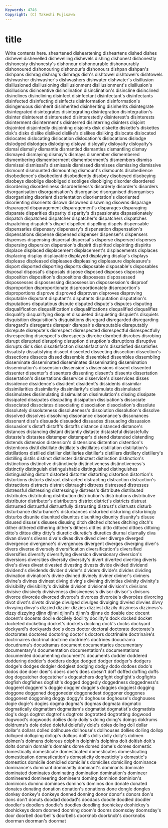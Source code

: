 ```yaml
---
Keywords: 4746 
Copyright: (C) Takeshi Fujisawa
---
```


# title

Write contents here.
sheartened
disheartening disheartens dished dishes dishevel dishevelled dishevelling dishevels dishing dishonest
dishonestly dishonesty dishonesty's dishonour dishonourable dishonourably dishonoured dishonouring dishonour's dishonours
dishpan dishpan's dishpans dishrag dishrag's dishrags dish's dishtowel dishtowel's dishtowels
dishwasher dishwasher's dishwashers dishwater dishwater's disillusion disillusioned disillusioning disillusionment disillusionment's
disillusion's disillusions disincentive disinclination disinclination's disincline disinclined disinclines disinclining disinfect
disinfectant disinfectant's disinfectants disinfected disinfecting disinfects disinformation disinformation's disingenuous disinherit
disinherited disinheriting disinherits disintegrate disintegrated disintegrates disintegrating disintegration disintegration's disinter
disinterest disinterested disinterestedly disinterest's disinterests disinterment disinterment's disinterred disinterring disinters
disjoint disjointed disjointedly disjointing disjoints disk diskette diskette's diskettes disk's
disks dislike disliked dislike's dislikes disliking dislocate dislocated dislocates dislocating
dislocation dislocation's dislocations dislodge dislodged dislodges dislodging disloyal disloyally disloyalty
disloyalty's dismal dismally dismantle dismantled dismantles dismantling dismay dismayed dismaying
dismay's dismays dismember dismembered dismembering dismemberment dismemberment's dismembers dismiss dismissal
dismissal's dismissals dismissed dismisses dismissing dismissive dismount dismounted dismounting dismount's
dismounts disobedience disobedience's disobedient disobediently disobey disobeyed disobeying disobeys disoblige
disobliged disobliges disobliging disorder disordered disordering disorderliness disorderliness's disorderly disorder's
disorders disorganisation disorganisation's disorganise disorganised disorganises disorganising disorient disorientation disorientation's
disoriented disorienting disorients disown disowned disowning disowns disparage disparaged disparagement
disparagement's disparages disparaging disparate disparities disparity disparity's dispassionate dispassionately dispatch
dispatched dispatcher dispatcher's dispatchers dispatches dispatching dispatch's dispel dispelled dispelling
dispels dispensable dispensaries dispensary dispensary's dispensation dispensation's dispensations dispense dispensed
dispenser dispenser's dispensers dispenses dispensing dispersal dispersal's disperse dispersed disperses
dispersing dispersion dispersion's dispirit dispirited dispiriting dispirits displace displaced displacement
displacement's displacements displaces displacing display displayable displayed displaying display's displays
displease displeased displeases displeasing displeasure displeasure's disport disported disporting disports
disposable disposable's disposables disposal disposal's disposals dispose disposed disposes disposing
disposition disposition's dispositions dispossess dispossessed dispossesses dispossessing dispossession dispossession's disproof
disproportion disproportionate disproportionately disproportion's disproportions disprove disproved disproven disproves disproving
disputable disputant disputant's disputants disputation disputation's disputations disputatious dispute disputed
dispute's disputes disputing disqualification disqualification's disqualifications disqualified disqualifies disqualify disqualifying
disquiet disquieted disquieting disquiet's disquiets disquisition disquisition's disquisitions disregard disregarded
disregarding disregard's disregards disrepair disrepair's disreputable disreputably disrepute disrepute's disrespect
disrespected disrespectful disrespectfully disrespecting disrespect's disrespects disrobe disrobed disrobes disrobing
disrupt disrupted disrupting disruption disruption's disruptions disruptive disrupts dis's diss
dissatisfaction dissatisfaction's dissatisfied dissatisfies dissatisfy dissatisfying dissect dissected dissecting dissection
dissection's dissections dissects dissed dissemble dissembled dissembles dissembling disseminate disseminated
disseminates disseminating dissemination dissemination's dissension dissension's dissensions dissent dissented dissenter
dissenter's dissenters dissenting dissent's dissents dissertation dissertation's dissertations disservice disservice's
disservices disses dissidence dissidence's dissident dissident's dissidents dissimilar dissimilarities dissimilarity
dissimilarity's dissimulate dissimulated dissimulates dissimulating dissimulation dissimulation's dissing dissipate dissipated
dissipates dissipating dissipation dissipation's dissociate dissociated dissociates dissociating dissociation dissociation's
dissolute dissolutely dissoluteness dissoluteness's dissolution dissolution's dissolve dissolved dissolves dissolving
dissonance dissonance's dissonances dissonant diss's dissuade dissuaded dissuades dissuading dissuasion
dissuasion's distaff distaff's distaffs distance distanced distance's distances distancing distant
distantly distaste distasteful distastefully distaste's distastes distemper distemper's distend distended
distending distends distension distension's distensions distention distention's distentions distil distillate
distillate's distillates distillation distillation's distillations distilled distiller distilleries distiller's distillers
distillery distillery's distilling distils distinct distincter distinctest distinction distinction's distinctions
distinctive distinctively distinctiveness distinctiveness's distinctly distinguish distinguishable distinguished distinguishes distinguishing
distort distorted distorter distorting distortion distortion's distortions distorts distract distracted
distracting distraction distraction's distractions distracts distrait distraught distress distressed distresses
distressful distressing distressingly distress's distribute distributed distributes distributing distribution distribution's
distributions distributive distributor distributor's distributors district district's districts distrust distrusted
distrustful distrustfully distrusting distrust's distrusts disturb disturbance disturbance's disturbances disturbed
disturbing disturbingly disturbs disunite disunited disunites disuniting disunity disunity's disuse
disused disuse's disuses disusing ditch ditched ditches ditching ditch's dither
dithered dithering dither's dithers ditties ditto dittoed dittoes dittoing ditto's
dittos ditty ditty's diuretic diuretic's diuretics diurnal diurnally diva divan
divan's divans diva's divas dive dived diver diverge diverged divergence
divergence's divergences divergent diverges diverging diver's divers diverse diversely diversification
diversification's diversified diversifies diversify diversifying diversion diversionary diversion's diversions diversities
diversity diversity's divert diverted diverting diverts dive's dives divest divested
divesting divests divide divided dividend dividend's dividends divider divider's dividers
divide's divides dividing divination divination's divine divined divinely diviner diviner's
diviners divine's divines divinest diving diving's divining divinities divinity divinity's
divisibility divisibility's divisible division divisional division's divisions divisive divisively divisiveness
divisiveness's divisor divisor's divisors divorce divorcée divorced divorce's divorces divorcée's
divorcées divorcing divot divot's divots divulge divulged divulges divulging divvied
divvies divvy divvying divvy's dizzied dizzier dizzies dizziest dizzily dizziness
dizziness's dizzy dizzying djinn djinni djinni's djinn's djinns do doable
doc docent docent's docents docile docilely docility docility's dock docked
docket docketed docketing docket's dockets docking dock's docks dockyard dockyard's
dockyards doc's docs doctor doctoral doctorate doctorate's doctorates doctored doctoring
doctor's doctors doctrinaire doctrinaire's doctrinaires doctrinal doctrine doctrine's doctrines docudrama
docudrama's docudramas document documentaries documentary documentary's documentation documentation's documentations documented
documenting document's documents dodder doddered doddering dodder's dodders dodge dodged
dodger dodger's dodgers dodge's dodges dodgier dodgiest dodging dodgy dodo
dodoes dodo's dodos doe doer doer's doers doe's does doesn't
doff doffed doffing doffs dog dogcatcher dogcatcher's dogcatchers dogfight dogfight's
dogfights dogfish dogfishes dogfish's dogged doggedly doggedness doggedness's doggerel doggerel's
doggie doggier doggie's doggies doggiest dogging doggone doggoned doggoneder doggonedest
doggoner doggones doggonest doggoning doggy doggy's doghouse doghouse's doghouses dogie
dogie's dogies dogma dogma's dogmas dogmata dogmatic dogmatically dogmatism dogmatism's
dogmatist dogmatist's dogmatists dog's dogs dogtrot dogtrot's dogtrots dogtrotted dogtrotting
dogwood dogwood's dogwoods doilies doily doily's doing doing's doings doldrums
doldrums's dole doled doleful dolefully dole's doles doling doll dollar
dollar's dollars dolled dollhouse dollhouse's dollhouses dollies dolling dollop dolloped
dolloping dollop's dollops doll's dolls dolly dolly's dolmen dolmen's dolmens
dolorous dolphin dolphin's dolphins dolt doltish dolt's dolts domain domain's
domains dome domed dome's domes domestic domestically domesticate domesticated domesticates
domesticating domestication domestication's domesticity domesticity's domestic's domestics domicile domiciled domicile's
domiciles domiciling dominance dominance's dominant dominantly dominant's dominants dominate dominated
dominates dominating domination domination's domineer domineered domineering domineers doming dominion
dominion's dominions domino dominoes domino's dominos don donate donated donates
donating donation donation's donations done dongle dongles donkey donkey's donkeys
donned donning donor donor's donors don's dons don't donuts doodad
doodad's doodads doodle doodled doodler doodler's doodlers doodle's doodles doodling
doohickey doohickey's doohickeys doom doomed dooming doom's dooms doomsday doomsday's
door doorbell doorbell's doorbells doorknob doorknob's doorknobs doorman doorman's doormat
